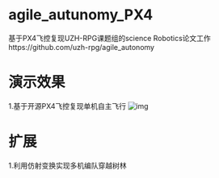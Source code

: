 # agile_autunomy_PX4
基于PX4飞控复现UZH-RPG课题组的science Robotics论文工作https://github.com/uzh-rpg/agile_autonomy
# 演示效果
1.基于开源PX4飞控复现单机自主飞行
![img](https://github.com/Howardcl/agile_autonomy_PX4/blob/main/figs/ego_planner%202%E7%B1%B3%E6%AF%8F%E7%A7%92_20220425152945.gif)
# 扩展
1.利用仿射变换实现多机编队穿越树林
